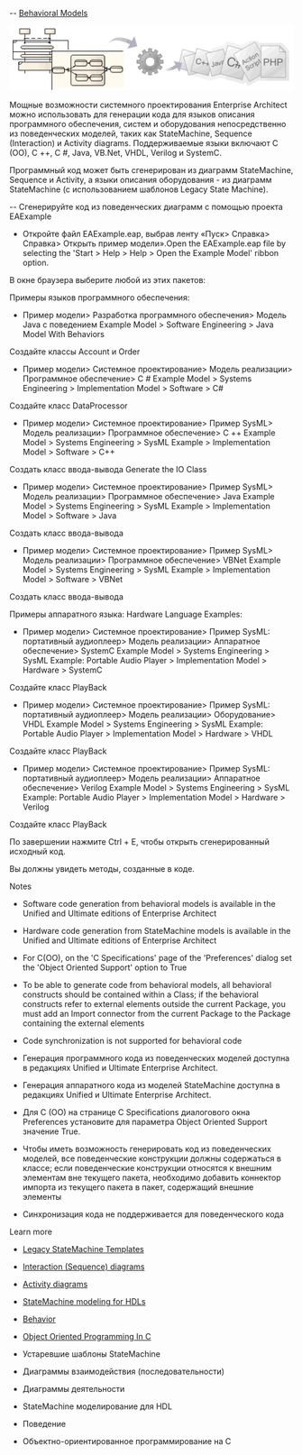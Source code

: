 -- [Behavioral Models](https://sparxsystems.com/enterprise_architect_user_guide/15.1/model_domains/code_generation_from_behaviora.html)

![](_src/code-from-behave.png)

Мощные возможности системного проектирования Enterprise Architect можно использовать для генерации кода для языков описания программного обеспечения, систем и оборудования непосредственно из поведенческих моделей, таких как StateMachine, Sequence (Interaction) и Activity diagrams. Поддерживаемые языки включают C (OO), C ++, C #, Java, VB.Net, VHDL, Verilog и SystemC.

Программный код может быть сгенерирован из диаграмм StateMachine, Sequence и Activity, а языки описания оборудования - из диаграмм StateMachine (с использованием шаблонов Legacy State Machine).

-- Сгенерируйте код из поведенческих диаграмм с помощью проекта EAExample

* Откройте файл EAExample.eap, выбрав ленту «Пуск> Справка> Справка> Открыть пример модели».Open the EAExample.eap file by selecting the 'Start > Help > Help > Open the Example Model' ribbon option.

В окне браузера выберите любой из этих пакетов:

Примеры языков программного обеспечения:

* Пример модели> Разработка программного обеспечения> Модель Java с поведением Example Model > Software Engineering > Java Model With Behaviors

Создайте классы Account и Order

* Пример модели> Системное проектирование> Модель реализации> Программное обеспечение> C # Example Model > Systems Engineering > Implementation Model > Software > C#

Создайте класс DataProcessor

* Пример модели> Системное проектирование> Пример SysML> Модель реализации> Программное обеспечение> C ++ Example Model > Systems Engineering > SysML Example > Implementation Model > Software > C++

Создать класс ввода-вывода Generate the IO Class

* Пример модели> Системное проектирование> Пример SysML> Модель реализации> Программное обеспечение> Java Example Model > Systems Engineering > SysML Example > Implementation Model > Software > Java

Создать класс ввода-вывода

* Пример модели> Системное проектирование> Пример SysML> Модель реализации> Программное обеспечение> VBNet Example Model > Systems Engineering > SysML Example > Implementation Model > Software > VBNet

Создать класс ввода-вывода

Примеры аппаратного языка: Hardware Language Examples:

* Пример модели> Системное проектирование> Пример SysML: портативный аудиоплеер> Модель реализации> Аппаратное обеспечение> SystemC Example Model > Systems Engineering > SysML Example: Portable  Audio Player > Implementation Model > Hardware > SystemC

Создайте класс PlayBack

* Пример модели> Системное проектирование> Пример SysML: портативный аудиоплеер> Модель реализации> Оборудование> VHDL Example Model > Systems Engineering > SysML Example: Portable  Audio Player > Implementation Model > Hardware > VHDL

Создайте класс PlayBack

* Пример модели> Системное проектирование> Пример SysML: портативный аудиоплеер> Модель реализации> Аппаратное обеспечение> Verilog Example Model > Systems Engineering > SysML Example: Portable  Audio Player > Implementation Model > Hardware > Verilog

Создайте класс PlayBack

По завершении нажмите Ctrl + E, чтобы открыть сгенерированный исходный код.

Вы должны увидеть методы, созданные в коде.

Notes
* Software code generation from behavioral models is available in the Unified and Ultimate editions of Enterprise Architect
* Hardware code generation from StateMachine models is available in the Unified and Ultimate editions of Enterprise Architect
* For C(OO), on the 'C Specifications' page of the 'Preferences' dialog set the 'Object Oriented Support' option to True
* To be able to generate code from behavioral models, all behavioral constructs should be contained within a Class; if the behavioral constructs refer to external elements outside the current Package, you must add an Import connector from the current Package to the Package containing the external elements
* Code synchronization is not supported for behavioral code

* Генерация программного кода из поведенческих моделей доступна в редакциях Unified и Ultimate Enterprise Architect.
* Генерация аппаратного кода из моделей StateMachine доступна в редакциях Unified и Ultimate Enterprise Architect.
* Для C (OO) на странице C Specifications диалогового окна Preferences установите для параметра Object Oriented Support значение True.
* Чтобы иметь возможность генерировать код из поведенческих моделей, все поведенческие конструкции должны содержаться в классе; если поведенческие конструкции относятся к внешним элементам вне текущего пакета, необходимо добавить коннектор импорта из текущего пакета в пакет, содержащий внешние элементы
* Синхронизация кода не поддерживается для поведенческого кода


Learn more
* [Legacy StateMachine Templates](https://sparxsystems.com/enterprise_architect_user_guide/15.1/model_domains/code_generation-state_machin.html)
* [Interaction (Sequence) diagrams](https://sparxsystems.com/enterprise_architect_user_guide/15.1/model_domains/code_generation-interaction_.html)
* [Activity diagrams](https://sparxsystems.com/enterprise_architect_user_guide/15.1/model_domains/code_generation-activity_dia.html)
* [StateMachine modeling for HDLs](https://sparxsystems.com/enterprise_architect_user_guide/15.1/model_domains/hw_code_generation-state_mac.html)
* [Behavior](https://sparxsystems.com/enterprise_architect_user_guide/15.1/modeling/behavioral_modeling.html)
* [Object Oriented Programming In C](https://sparxsystems.com/enterprise_architect_user_guide/15.1/model_domains/ooprogrammingusingc.html)

* Устаревшие шаблоны StateMachine
* Диаграммы взаимодействия (последовательности)
* Диаграммы деятельности
* StateMachine моделирование для HDL
* Поведение
* Объектно-ориентированное программирование на C




